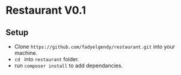 # Restaurant V0.1

## Setup
- Clone `https://github.com/fadyelgendy/restaurant.git` into your machine.
- `cd ` into `restaurant` folder.
- run `composer install` to add dependancies.

